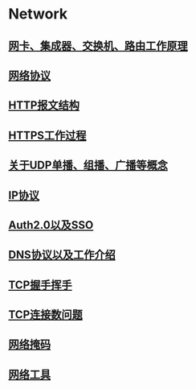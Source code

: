 # Network

## [网卡、集成器、交换机、路由工作原理](summary/chapter0.md)

## [网络协议](summary/chapter1.md)

## [HTTP报文结构](summary/chapter2.md)

## [HTTPS工作过程](summary/chapter3.md)

## [关于UDP单播、组播、广播等概念](summary/chapter4.md)

## [IP协议](summary/chapter5.md)

## [Auth2.0以及SSO](summary/chapter6.md)

## [DNS协议以及工作介绍](summary/chapter7.md)

## [TCP握手挥手](summary/chapter8.md)

## [TCP连接数问题](summary/chapter9.md)

## [网络掩码](summary/chapter10.md)

## [网络工具](summary/chapter11.md)
